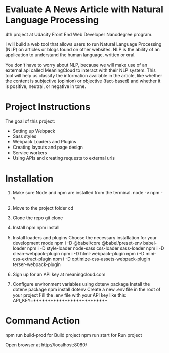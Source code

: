 # Evaluate A News Article with Natural Language Processing
4th project at Udacity Front End Web Developer Nanodegree program.

I will build a web tool that allows users to run Natural Language Processing (NLP) on articles or blogs found on other websites. NLP is the ability of an application to understand the human language, written or oral.

You don't have to worry about NLP, because we will make use of an external api called MeaningCloud to interact with their NLP system. This tool will help us classify the information available in the article, like whether the content is subjective (opinion) or objective (fact-based) and whether it is positive, neutral, or negative in tone.

# Project Instructions

The goal of this project:
- Setting up Webpack
- Sass styles
- Webpack Loaders and Plugins
- Creating layouts and page design
- Service workers
- Using APIs and creating requests to external urls

# Installation
1) Make sure Node and npm are installed from the terminal.
node -v
npm -v

2) Move to the project folder
cd <project directory>

2) Clone the repo
git clone <repo>

3) Install npm
npm install

4) Install loaders and plugins
Choose the necessary installation for your development mode
npm i -D @babel/core @babel/preset-env babel-loader
npm i -D style-loader node-sass css-loader sass-loader
npm i -D clean-webpack-plugin
npm i -D html-webpack-plugin
npm i -D mini-css-extract-plugin
npm i -D optimize-css-assets-webpack-plugin terser-webpack-plugin

5) Sign up for an API key at meaningcloud.com

6) Configure environment variables using dotenv package
    Install the dotenv package
    npm install dotenv
    Create a new .env file in the root of your project
    Fill the .env file with your API key like this:
    API_KEY=**************************

# Command	Action
npm run build-prod for Build project
npm run start for	Run project

Open browser at http://localhost:8080/
